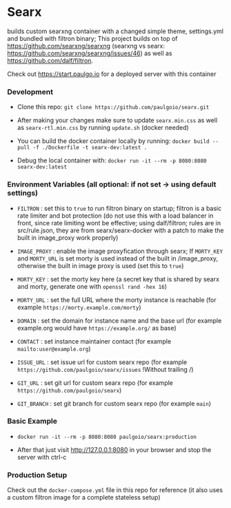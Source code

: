 # Searx

builds custom searxng container with a changed simple theme, settings.yml and bundled with filtron binary; This project builds on top of https://github.com/searxng/searxng (searxng vs searx: https://github.com/searxng/searxng/issues/46) as well as https://github.com/dalf/filtron.

Check out https://start.paulgo.io for a deployed server with this container



### Development

* Clone this repo: ```git clone https://github.com/paulgoio/searx.git```

* After making your changes make sure to update `searx.min.css` as well as `searx-rtl.min.css` by running `update.sh` (docker needed)

* You can build the docker container locally by running: ```docker build --pull -f ./Dockerfile -t searx-dev:latest .```

* Debug the local container with: ```docker run -it --rm -p 8080:8080 searx-dev:latest```



### Environment Variables (all optional: if not set -> using default settings)

* ```FILTRON``` : set this to `true` to run filtron binary on startup; filtron is a basic rate limiter and bot protection (do not use this with a load balancer in front, since rate limiting wont be effective; using dalf/filtron; rules are in src/rule.json, they are from searx/searx-docker with a patch to make the built in image_proxy work properly)

* ```IMAGE_PROXY``` : enable the image proxyfication through searx; If `MORTY_KEY` and `MORTY_URL` is set morty is used instead of the built in /image_proxy, otherwise the built in image proxy is used (set this to `true`)

* ```MORTY_KEY``` : set the morty key here (a secret key that is shared by searx and morty, generate one with `openssl rand -hex 16`)

* ```MORTY_URL``` : set the full URL where the morty instance is reachable (for example `https://morty.example.com/morty`)

* ```DOMAIN``` : set the domain for instance name and the base url (for example example.org would have `https://example.org/` as base)

* ```CONTACT``` : set instance maintainer contact (for example `mailto:user@example.org`)

* ```ISSUE_URL``` : set issue url for custom searx repo (for example `https://github.com/paulgoio/searx/issues` !Without trailing /)

* ```GIT_URL``` : set git url for custom searx repo (for example `https://github.com/paulgoio/searx`)

* ```GIT_BRANCH``` : set git branch for custom searx repo (for example `main`)



### Basic Example

* ```docker run -it --rm -p 8080:8080 paulgoio/searx:production```

* After that just visit http://127.0.0.1:8080 in your browser and stop the server with ctrl-c



### Production Setup

Check out the `docker-compose.yml` file in this repo for reference (it also uses a custom filtron image for a complete stateless setup)
